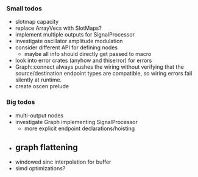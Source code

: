 ### Small todos
- slotmap capacity
- replace ArrayVecs with SlotMaps?
- implement multiple outputs for SignalProcessor
- investigate oscillator amplitude modulation
- consider different API for defining nodes
  - maybe all info should directly get passed to macro
- look into error crates (anyhow and thiserror) for errors
- Graph::connect always pushes the wiring without verifying that the source/destination endpoint types are compatible, so wiring errors fail silently at runtime.
- create oscen prelude

### Big todos
- multi-output nodes
- investigate Graph implementing SignalProcessor
  - more explicit endpoint declarations/hoisting
- graph flattening
  -
- windowed sinc interpolation for buffer
- simd optimizations?
